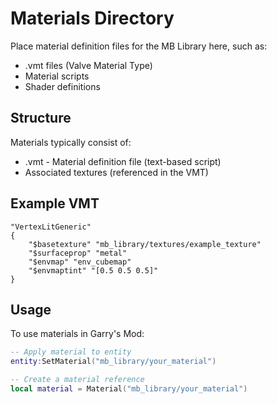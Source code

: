 # Materials Directory

Place material definition files for the MB Library here, such as:
- .vmt files (Valve Material Type)
- Material scripts
- Shader definitions

## Structure
Materials typically consist of:
- .vmt - Material definition file (text-based script)
- Associated textures (referenced in the VMT)

## Example VMT
```
"VertexLitGeneric"
{
    "$basetexture" "mb_library/textures/example_texture"
    "$surfaceprop" "metal"
    "$envmap" "env_cubemap"
    "$envmaptint" "[0.5 0.5 0.5]"
}
```

## Usage
To use materials in Garry's Mod:
```lua
-- Apply material to entity
entity:SetMaterial("mb_library/your_material")

-- Create a material reference
local material = Material("mb_library/your_material")
``` 